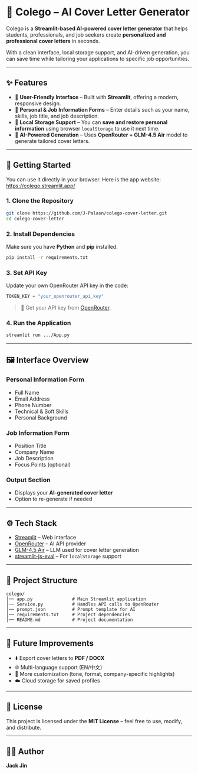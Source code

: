 # 🥑 Colego – AI Cover Letter Generator  

Colego is a **Streamlit-based AI-powered cover letter generator** that helps students, professionals, and job seekers create **personalized and professional cover letters** in seconds.  

With a clean interface, local storage support, and AI-driven generation, you can save time while tailoring your applications to specific job opportunities.  

---

## ✨ Features  

- 🎨 **User-Friendly Interface** – Built with **Streamlit**, offering a modern, responsive design.  
- 📑 **Personal & Job Information Forms** – Enter details such as your name, skills, job title, and job description.  
- 💾 **Local Storage Support** – You can **save and restore personal information** using browser `localStorage` to use it next time.  
- 🤖 **AI-Powered Generation** – Uses **OpenRouter + GLM-4.5 Air** model to generate tailored cover letters.  

---

## 🚀 Getting Started  

You can use it directly in your browser.
Here is the app website: https://colego.streamlit.app/

### 1. Clone the Repository  
```bash
git clone https://github.com/J-Palasn/colego-cover-letter.git
cd colego-cover-letter
```

### 2. Install Dependencies  
Make sure you have **Python** and **pip** installed.  
```bash
pip install -r requirements.txt
```

### 3. Set API Key  
Update your own OpenRouter API key in the code:  
```python
TOKEN_KEY = "your_openrouter_api_key"
```

> 🔑 Get your API key from [OpenRouter](https://openrouter.ai/).  

### 4. Run the Application  
```bash
streamlit run .../App.py
```

---

## 🖼️ Interface Overview  

### **Personal Information Form**  
- Full Name  
- Email Address  
- Phone Number  
- Technical & Soft Skills  
- Personal Background  

### **Job Information Form**  
- Position Title  
- Company Name  
- Job Description  
- Focus Points (optional)  

### **Output Section**  
- Displays your **AI-generated cover letter**  
- Option to re-generate if needed  

---

## ⚙️ Tech Stack  

- [Streamlit](https://streamlit.io/) – Web interface  
- [OpenRouter](https://openrouter.ai/) – AI API provider  
- [GLM-4.5 Air](https://openrouter.ai/models/z-ai/glm-4.5-air) – LLM used for cover letter generation  
- [streamlit-js-eval](https://pypi.org/project/streamlit-js-eval/) – For `localStorage` support  

---

## 📂 Project Structure  

```
colego/
│── app.py               # Main Streamlit application
│── Service.py           # Handles API calls to OpenRouter
│── prompt.json          # Prompt template for AI
│── requirements.txt     # Project dependencies
│── README.md            # Project documentation
```

---

## 📌 Future Improvements  

- ⬇️ Export cover letters to **PDF / DOCX**  
- 🌐 Multi-language support (EN/中文)  
- 🎯 More customization (tone, format, company-specific highlights)  
- ☁️ Cloud storage for saved profiles  

---

## 📜 License  

This project is licensed under the **MIT License** – feel free to use, modify, and distribute.  

---

## 👨‍💻 Author  

**Jack Jin**
